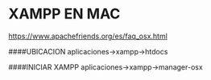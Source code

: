 # XAMPP EN MAC

https://www.apachefriends.org/es/faq_osx.html

####UBICACION
aplicaciones->xampp->htdocs

####INICIAR XAMPP
aplicaciones->xampp->manager-osx
